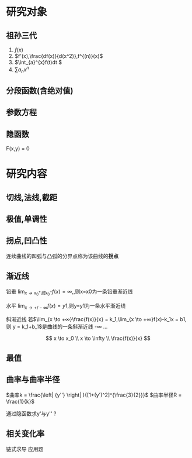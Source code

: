 # 研究对象

## 祖孙三代
1. $f(x)$
2. $f'(x),\frac{df(x)}{d(x^2)},f^{(n)}(x)$  
3. $\int_{a}^{x}f(t)dt $ 
4. $\sum a_nx^n$ 
   
## 分段函数(含绝对值)
## 参数方程
## 隐函数
F(x,y) = 0


# 研究内容

## 切线,法线,截距

## 极值,单调性
## 拐点,凹凸性
连续曲线的凹弧与凸弧的分界点称为该曲线的**拐点**

## 渐近线
铅垂
$\lim_{x \to  x_0^+ 或 x_0^-}f(x) = ∞,$,则x=x0为一条铅垂渐近线

水平
$\lim_{x \to +/-∞}f(x) = y1$,则y=y1为一条水平渐近线


斜渐近线
若$\lim_{x \to +∞}\frac{f(x)}{x} = k_1,\lim_{x \to +∞}f(x)-k_1x = b1,则 y = k_1+b_1$是曲线的一条斜渐近线
-∞ ...


$$
x \to x_0 \\
x \to \infty \\
\frac{f(x)}{x}
$$


## 最值
## 曲率与曲率半径
$曲率k = \frac{\left| {y''} \right|  }{[1+(y')^2]^{\frac{3}{2}}}$
$曲率半径R = \frac{1}{k}$

通过隐函数求y'与y'' ?


## 相关变化率
链式求导
应用题